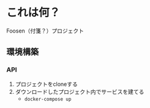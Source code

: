 # これは何？
Foosen（付箋？）プロジェクト

## 環境構築
### API
1. プロジェクトをcloneする
1. ダウンロードしたプロジェクト内でサービスを建てる
    * `docker-compose up`
